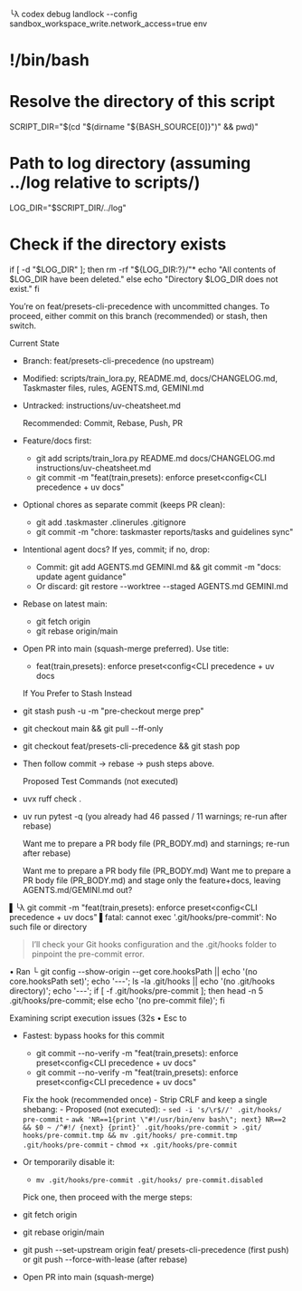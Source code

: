 ╰λ codex debug landlock --config sandbox_workspace_write.network_access=true env


# !/bin/bash

# Resolve the directory of this script
SCRIPT_DIR="$(cd "$(dirname "${BASH_SOURCE[0]}")" && pwd)"

# Path to log directory (assuming ../log relative to scripts/)
LOG_DIR="$SCRIPT_DIR/../log"

# Check if the directory exists
if [ -d "$LOG_DIR" ]; then
  rm -rf "${LOG_DIR:?}/"*
  echo "All contents of $LOG_DIR have been deleted."
else
  echo "Directory $LOG_DIR does not exist."
fi


You’re on feat/presets-cli-precedence with uncommitted changes. To proceed, either commit on this branch (recommended) or stash, then switch.

  Current State

- Branch: feat/presets-cli-precedence (no upstream)
- Modified: scripts/train_lora.py, README.md, docs/CHANGELOG.md, Taskmaster files, rules, AGENTS.md, GEMINI.md
- Untracked: instructions/uv-cheatsheet.md

  Recommended: Commit, Rebase, Push, PR

- Feature/docs first:
  - git add scripts/train_lora.py README.md docs/CHANGELOG.md instructions/uv-cheatsheet.md
  - git commit -m "feat(train,presets): enforce preset<config<CLI precedence + uv docs"
- Optional chores as separate commit (keeps PR clean):
  - git add .taskmaster .clinerules .gitignore
  - git commit -m "chore: taskmaster reports/tasks and guidelines sync"
- Intentional agent docs? If yes, commit; if no, drop:
  - Commit: git add AGENTS.md GEMINI.md && git commit -m "docs: update agent guidance"
  - Or discard: git restore --worktree --staged AGENTS.md GEMINI.md
- Rebase on latest main:
  - git fetch origin
  - git rebase origin/main
- Open PR into main (squash-merge preferred). Use title:
  - feat(train,presets): enforce preset<config<CLI precedence + uv docs

  If You Prefer to Stash Instead

- git stash push -u -m "pre-checkout merge prep"
- git checkout main && git pull --ff-only
- git checkout feat/presets-cli-precedence && git stash pop
- Then follow commit → rebase → push steps above.

  Proposed Test Commands (not executed)

- uvx ruff check .
- uv run pytest -q  (you already had 46 passed / 11 warnings; re-run after rebase)

  Want me to prepare a PR body file (PR_BODY.md) and starnings; re-run after rebase)

  Want me to prepare a PR body file (PR_BODY.md)  Want me to prepare a PR body file (PR_BODY.md) and stage only the feature+docs, leaving AGENTS.md/GEMINI.md out?

▌╰λ git commit -m "feat(train,presets): enforce preset<config<CLI precedence + uv docs"
▌fatal: cannot exec '.git/hooks/pre-commit': No such file or directory

> I’ll check your Git hooks configuration and the .git/hooks folder to pinpoint the pre-commit error.

• Ran
  └ git config --show-origin --get core.hooksPath || echo '(no core.hooksPath set)'; echo '---'; ls -la .git/hooks || echo '(no .git/hooks directory)'; echo
        '---'; if [ -f .git/hooks/pre-commit ]; then head -n 5 .git/hooks/pre-commit; else echo '(no pre-commit file)'; fi

 Examining script execution issues (32s • Esc to


- Fastest: bypass hooks for this commit
  - git commit --no-verify -m
  "feat(train,presets): enforce preset<config<CLI precedence + uv docs"
  - git commit --no-verify -m "feat(train,presets): enforce preset<config<CLI precedence + uv docs"

  Fix the hook (recommended once)
      - Strip CRLF and keep a single shebang:
      - Proposed (not executed):
        - `sed -i 's/\r$//' .git/hooks/
  pre-commit`
        - `awk 'NR==1{print \"#!/usr/bin/env
  bash\"; next} NR==2 && $0 ~ /^#!/ {next}
  {print}' .git/hooks/pre-commit > .git/
  hooks/pre-commit.tmp && mv .git/hooks/
  pre-commit.tmp .git/hooks/pre-commit`
        - `chmod +x .git/hooks/pre-commit`

- Or temporarily disable it:
  - `mv .git/hooks/pre-commit .git/hooks/
  pre-commit.disabled`

  Pick one, then proceed with the merge steps:

- git fetch origin
- git rebase origin/main
- git push --set-upstream origin feat/
  presets-cli-precedence (first push) or git
  push --force-with-lease (after rebase)
- Open PR into main (squash-merge)
